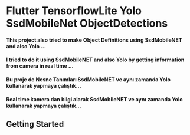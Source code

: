 # Flutter TensorflowLite Yolo SsdMobileNet ObjectDetections

#### This project also tried to make Object Definitions using SsdMobileNET and also Yolo ...
#### I tried to do it using SsdMobileNET and also Yolo by getting information from camera in real time ...

#### Bu proje de Nesne Tanımları SsdMobileNET ve aynı zamanda Yolo kullanarak yapmaya çalıştık...
#### Real time kamera dan bilgi alarak SsdMobileNET ve aynı zamanda Yolo kullanarak yapmaya çalıştık...


## Getting Started

